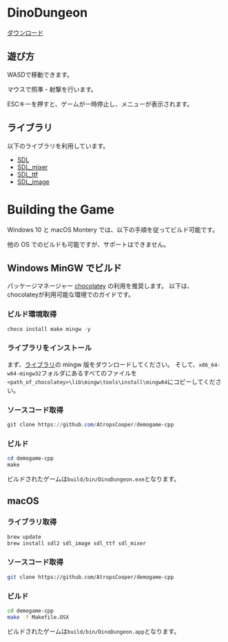 # DinoDungeon

[ダウンロード](https://github.com/AtropsCooper/demogame-cpp/releases)

## 遊び方

WASDで移動できます。

マウスで照準・射撃を行います。

ESCキーを押すと、ゲームが一時停止し、メニューが表示されます。

## ライブラリ

以下のライブラリを利用しています。

* [SDL](https://github.com/libsdl-org/SDL)
* [SDL_mixer](https://github.com/libsdl-org/SDL_mixer)
* [SDL_ttf](https://github.com/libsdl-org/SDL_ttf)
* [SDL_image](https://github.com/libsdl-org/SDL_image)

# Building the Game

Windows 10 と macOS Montery では、以下の手順を従ってビルド可能です。

他の OS でのビルドも可能ですが、サポートはできません。

## Windows MinGW でビルド

パッケージマネージャー [chocolatey](https://chocolatey.org/) の利用を推奨します。
以下は、chocolateyが利用可能な環境でのガイドです。

### ビルド環境取得

```powershell
choco install make mingw -y
```

### ライブラリをインストール

まず、[ライブラリ](#ライブラリ)の mingw 版をダウンロードしてください。
そして、`x86_64-w64-mingw32`フォルダにあるすべてのファイルを`<path_of_chocolatey>\lib\mingw\tools\install\mingw64`にコピーしてください。

### ソースコード取得

```powershell
git clone https://github.com/AtropsCooper/demogame-cpp
```

### ビルド

```powershell
cd demogame-cpp
make
```

ビルドされたゲームは`build/bin/DinoDungeon.exe`となります。

## macOS

### ライブラリ取得

```bash
brew update
brew install sdl2 sdl_image sdl_ttf sdl_mixer
```

### ソースコード取得

```bash
git clone https://github.com/AtropsCooper/demogame-cpp
```

### ビルド

```bash
cd demogame-cpp
make -f Makefile.OSX
```

ビルドされたゲームは`build/bin/DinoDungeon.app`となります。
